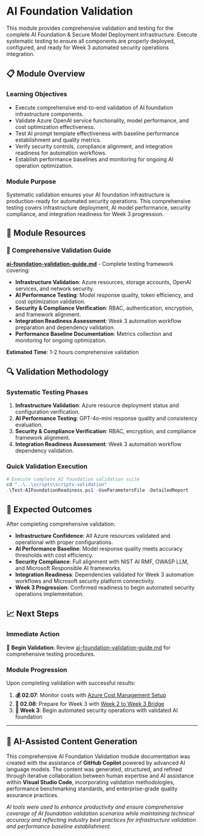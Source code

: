 # AI Foundation Validation

This module provides comprehensive validation and testing for the complete AI Foundation & Secure Model Deployment infrastructure. Execute systematic testing to ensure all components are properly deployed, configured, and ready for Week 3 automated security operations integration.

## 📋 Module Overview

### Learning Objectives

- Execute comprehensive end-to-end validation of AI foundation infrastructure components.
- Validate Azure OpenAI service functionality, model performance, and cost optimization effectiveness.
- Test AI prompt template effectiveness with baseline performance establishment and quality metrics.
- Verify security controls, compliance alignment, and integration readiness for automation workflows.
- Establish performance baselines and monitoring for ongoing AI operation optimization.

### Module Purpose

Systematic validation ensures your AI foundation infrastructure is production-ready for automated security operations. This comprehensive testing covers infrastructure deployment, AI model performance, security compliance, and integration readiness for Week 3 progression.

## 🎯 Module Resources

### 🧪 Comprehensive Validation Guide

**[ai-foundation-validation-guide.md](ai-foundation-validation-guide.md)** - Complete testing framework covering:

- **Infrastructure Validation**: Azure resources, storage accounts, OpenAI services, and network security.
- **AI Performance Testing**: Model response quality, token efficiency, and cost optimization validation.
- **Security & Compliance Verification**: RBAC, authentication, encryption, and framework alignment.
- **Integration Readiness Assessment**: Week 3 automation workflow preparation and dependency validation.
- **Performance Baseline Documentation**: Metrics collection and monitoring for ongoing optimization.

**Estimated Time**: 1-2 hours comprehensive validation

## 🔍 Validation Methodology

### Systematic Testing Phases

1. **Infrastructure Validation**: Azure resource deployment status and configuration verification.
2. **AI Performance Testing**: GPT-4o-mini response quality and consistency evaluation.
3. **Security & Compliance Verification**: RBAC, encryption, and compliance framework alignment.
4. **Integration Readiness Assessment**: Week 3 automation workflow dependency validation.

### Quick Validation Execution

```powershell
# Execute complete AI foundation validation suite
cd "..\..\scripts\scripts-validation"
.\Test-AIFoundationReadiness.ps1 -UseParametersFile -DetailedReport
```

## 🎯 Expected Outcomes

After completing comprehensive validation:

- **Infrastructure Confidence**: All Azure resources validated and operational with proper configurations.
- **AI Performance Baseline**: Model response quality meets accuracy thresholds with cost efficiency.
- **Security Compliance**: Full alignment with NIST AI RMF, OWASP LLM, and Microsoft Responsible AI frameworks.
- **Integration Readiness**: Dependencies validated for Week 3 automation workflows and Microsoft security platform connectivity.
- **Week 3 Progression**: Confirmed readiness to begin automated security operations implementation.

## 📈 Next Steps

### Immediate Action

🧪 **Begin Validation**: Review [ai-foundation-validation-guide.md](ai-foundation-validation-guide.md) for comprehensive testing procedures.

### Module Progression

Upon completing validation with successful results:

1. **💰 02.07**: Monitor costs with [Azure Cost Management Setup](../02.07%20Azure%20Cost%20Management%20Setup/)
2. **🌉 02.08**: Prepare for Week 3 with [Week 2 to Week 3 Bridge](../02.08%20Week%202%20to%20Week%203%20Bridge/)
3. **🚀 Week 3**: Begin automated security operations with validated AI foundation

---

## 🤖 AI-Assisted Content Generation

This comprehensive AI Foundation Validation module documentation was created with the assistance of **GitHub Copilot** powered by advanced AI language models. The content was generated, structured, and refined through iterative collaboration between human expertise and AI assistance within **Visual Studio Code**, incorporating validation methodologies, performance benchmarking standards, and enterprise-grade quality assurance practices.

*AI tools were used to enhance productivity and ensure comprehensive coverage of AI foundation validation scenarios while maintaining technical accuracy and reflecting industry best practices for infrastructure validation and performance baseline establishment.*
